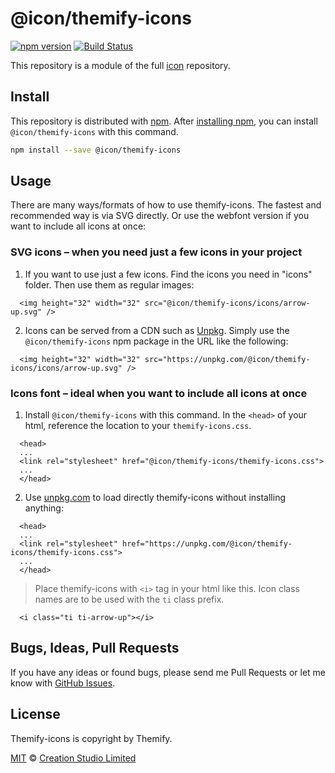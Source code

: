# @icon/themify-icons

[![npm version](https://img.shields.io/npm/v/@icon/themify-icons.svg)](https://www.npmjs.org/package/@icon/themify-icons)
[![Build Status](https://travis-ci.org/icon/icon.svg?branch=master)](https://travis-ci.org/icon/icon)

This repository is a module of the full [icon][icon] repository.

## Install

This repository is distributed with [npm]. After [installing npm][install-npm], you can install `@icon/themify-icons` with this command.

```bash
npm install --save @icon/themify-icons
```

## Usage

There are many ways/formats of how to use themify-icons. The fastest and recommended way is via SVG directly. Or use the webfont version if you want to include all icons at once:

### SVG icons – when you need just a few icons in your project

  1. If you want to use just a few icons. Find the icons you need in "icons" folder. Then use them as regular images:

```
  <img height="32" width="32" src="@icon/themify-icons/icons/arrow-up.svg" />
```

  2. Icons can be served from a CDN such as [Unpkg][Unpkg]. Simply use the `@icon/themify-icons` npm package in the URL like the following:

```
  <img height="32" width="32" src="https://unpkg.com/@icon/themify-icons/icons/arrow-up.svg" />
```

### Icons font – ideal when you want to include all icons at once

  1. Install `@icon/themify-icons` with this command. In the `<head>` of your html, reference the location to your `themify-icons.css`.

```
  <head>
  ...
  <link rel="stylesheet" href="@icon/themify-icons/themify-icons.css">
  ...
  </head>
```

  2. Use [unpkg.com][Unpkg] to load directly themify-icons without installing anything:

```
  <head>
  ...
  <link rel="stylesheet" href="https://unpkg.com/@icon/themify-icons/themify-icons.css">
  ...
  </head>
```

> Place themify-icons with `<i>` tag in your html like this. Icon class names are to be used with the `ti` class prefix.

```
  <i class="ti ti-arrow-up"></i>
```


## Bugs, Ideas, Pull Requests

If you have any ideas or found bugs, please send me Pull Requests or let me know with [GitHub Issues][github issues].

## License

Themify-icons is copyright by Themify.

[MIT](./LICENSE) &copy; [Creation Studio Limited](https://creationstudio.com/)

[icon]: https://github.com/icon/icon
[docs]: http://icon.github.io/
[npm]: https://www.npmjs.com/
[install-npm]: https://docs.npmjs.com/getting-started/installing-node
[sass]: http://sass-lang.com/
[github issues]: https://github.com/thecreation/icons/issues
[Unpkg]: https://unpkg.com